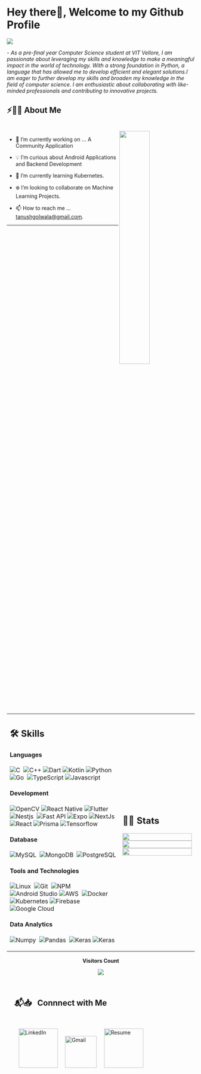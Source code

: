 # Hey there👋, Welcome to my Github Profile

<img src="https://readme-typing-svg.herokuapp.com?font=Architects+Daughter&color=22EBF7&size=25&center=false&lines=hey!+its+Tanush;App+developer...;Backend+Developer...;Computer+Vision+Enthusiast...;DevOps..."/>
 
 <p>- <i>As a pre-final year Computer Science student at VIT Vellore, I am passionate about leveraging my skills and knowledge to make a meaningful impact in the world of technology. With a strong foundation in Python, a language that has allowed me to develop efficient and elegant solutions.I am eager to further develop my skills and broaden my knowledge in the field of computer science. I am enthusiastic about collaborating with like-minded professionals and contributing to innovative projects.</i></p>



## ⚡🙋‍♂️ About Me

</br>
<img src="https://user-images.githubusercontent.com/89788120/167628634-549d2bdd-609e-4275-85af-1e1974da64ca.gif" width="40%" align="right" />

- 🔧 I’m currently working on ... A Community Application

- 💡 I’m curious about Android Applications and Backend Development
- 📖 I’m currently learning Kubernetes.
- ❄️ I’m looking to collaborate on Machine Learning Projects.
- 📫 How to reach me ... tanushgolwala@gmail.com.

<hr>


</br>


<table width="100%" >

 <tr>
    <td width="60%">
     
## 🛠️ Skills

#### Languages

![C](https://img.shields.io/badge/C-00599C?style=for-the-badge&logo=c&logoColor=white)&nbsp;
![C++](https://img.shields.io/badge/C%2B%2B-00599C?style=for-the-badge&logo=c%2B%2B&logoColor=white)
![Dart](https://img.shields.io/badge/Dart-0175C2?style=for-the-badge&logo=dart&logoColor=white)
![Kotlin](https://img.shields.io/badge/Kotlin-B125EA?style=for-the-badge&logo=kotlin&logoColor=white)
![Python](https://img.shields.io/badge/Python-FFD43B?style=for-the-badge&logo=python&logoColor=blue)&nbsp;
![Go](https://img.shields.io/badge/Go-00ADD8?style=for-the-badge&logo=go&logoColor=white)&nbsp;
![TypeScript](https://img.shields.io/badge/TypeScript-007ACC?style=for-the-badge&logo=typescript&logoColor=white)
![Javascript](https://img.shields.io/badge/JavaScript-323330?style=for-the-badge&logo=javascript&logoColor=F7DF1E)&nbsp;




#### Development

![OpenCV](https://img.shields.io/badge/OpenCV-27338e?style=for-the-badge&logo=OpenCV&logoColor=white)
![React Native](https://img.shields.io/badge/React_Native-20232A?style=for-the-badge&logo=react&logoColor=61DAFB)
![Flutter](https://img.shields.io/badge/Flutter-02569B?style=for-the-badge&logo=flutter&logoColor=white)
![Nestjs](https://img.shields.io/badge/nestjs-E0234E?style=for-the-badge&logo=nestjs&logoColor=white)&nbsp;
![Fast API](https://img.shields.io/badge/fastapi-109989?style=for-the-badge&logo=FASTAPI&logoColor=white)
![Expo](https://img.shields.io/badge/Expo-1B1F23?style=for-the-badge&logo=expo&logoColor=white)
![NextJs](https://img.shields.io/badge/next%20js-000000?style=for-the-badge&logo=nextdotjs&logoColor=white)
![React](https://img.shields.io/badge/React-20232A?style=for-the-badge&logo=react&logoColor=61DAFB)
![Prisma](https://img.shields.io/badge/Prisma-3982CE?style=for-the-badge&logo=Prisma&logoColor=white)
![Tensorflow](https://img.shields.io/badge/TensorFlow-FF6F00?style=for-the-badge&logo=tensorflow&logoColor=white)



#### Database

![MySQL](  https://img.shields.io/badge/MySQL-005C84?style=for-the-badge&logo=mysql&logoColor=white)&nbsp;
![MongoDB](https://img.shields.io/badge/MongoDB-4EA94B?style=for-the-badge&logo=mongodb&logoColor=white)&nbsp;
![PostgreSQL](https://img.shields.io/badge/PostgreSQL-316192?style=for-the-badge&logo=postgresql&logoColor=whiten)

#### Tools and Technologies


![Linux](https://img.shields.io/badge/Linux-FCC624?style=for-the-badge&logo=linux&logoColor=black)&nbsp;
![Git](  https://img.shields.io/badge/GitHub-100000?style=for-the-badge&logo=github&logoColor=white)&nbsp;
![NPM](https://img.shields.io/badge/npm-CB3837?style=for-the-badge&logo=npm&logoColor=white)&nbsp;
![Android Studio](https://img.shields.io/badge/Android_Studio-3DDC84?style=for-the-badge&logo=android-studio&logoColor=white)
![AWS](https://img.shields.io/badge/Amazon_AWS-FF9900?style=for-the-badge&logo=amazonaws&logoColor=white)&nbsp;
![Docker](https://img.shields.io/badge/Docker-2CA5E0?style=for-the-badge&logo=docker&logoColor=white)&nbsp;
![Kubernetes](https://img.shields.io/badge/kubernetes-326ce5.svg?&style=for-the-badge&logo=kubernetes&logoColor=white)
![Firebase](https://img.shields.io/badge/firebase-ffca28?style=for-the-badge&logo=firebase&logoColor=black)&nbsp;
![Google Cloud](https://img.shields.io/badge/Google_Cloud-4285F4?style=for-the-badge&logo=google-cloud&logoColor=white)&nbsp;  



#### Data Analytics 

![Numpy](https://img.shields.io/badge/Numpy-777BB4?style=for-the-badge&logo=numpy&logoColor=white)&nbsp;
![Pandas](https://img.shields.io/badge/Pandas-2C2D72?style=for-the-badge&logo=pandas&logoColor=white)&nbsp;
![Keras](https://img.shields.io/badge/scikit_learn-F7931E?style=for-the-badge&logo=scikit-learn&logoColor=white)
![Keras](https://img.shields.io/badge/Keras-FF0000?style=for-the-badge&logo=keras&logoColor=white)
</td>
    <td>
  
## 📄📜 Stats


<p align="center">
  <img width="100%" src="https://github-readme-stats.vercel.app/api?username=tanushgolwala&theme=algolia&show_icons=true&bg_color=transparent&title_color=navy&text_color=black" />
 </br>
  <img width="100%" src="https://github-readme-streak-stats.herokuapp.com/?user=tanushgolwala"/>
 </br>
  <img width="100%" src="https://github-readme-stats.vercel.app/api/top-langs/?username=tanushgolwala&exclude_repo=Portfolio,HomePal&langs_count=7&layout=compact&bg_color=transparent" />
</p>
     
  </td>
 </tr>
</table>


<div align="center">
 <b style = {font-weight: 600}>Visitors Count</b>

<p align="center"><img align="center" src="https://profile-counter.glitch.me/{tanushgolwala}/count.svg" /></p> 
<br>
</div>
 


## &nbsp; &nbsp; 📬📥 &nbsp; Connnect with Me

<br/>

&nbsp; &nbsp; &nbsp; &nbsp; <a href="https://www.linkedin.com/in/tanushgolwala/"><img width="105px" alt="LinkedIn" src="https://img.shields.io/badge/LinkedIn%20-%230077B5.svg?&style=flat&logo=linkedin&logoColor=white"/></a> &nbsp;&nbsp;&nbsp;
<a href="mailto:tanushgolwala@gmail.com"><img width="85px" alt="Gmail" src="https://img.shields.io/badge/Gmail-D14836?style=flat&logo=gmail&logoColor=white" /></a> &nbsp; &nbsp; 
<a href="https://drive.google.com/file/d/1Da1MOP2uhkcgwasaSpPwwUUPNcHGbNrh/view?usp=drive_link" target="_blank"><img width="105px" alt="Resume" src="https://img.shields.io/badge/Resume-%2312100E.svg?&style=flat&logo=resume&logoColor=white"/></a>

</br>
</br>



